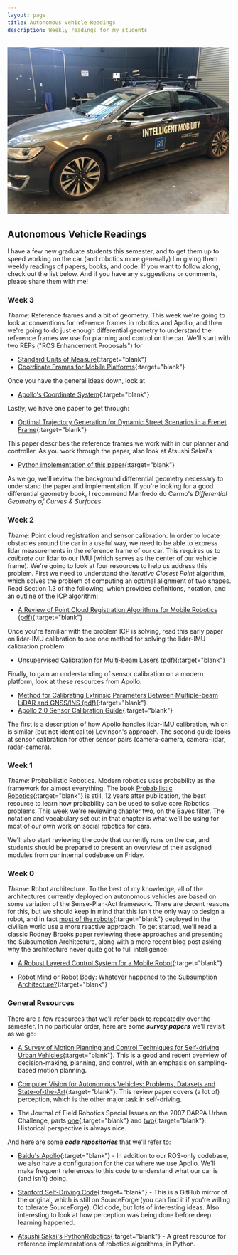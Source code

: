 ```yaml
---
layout: page
title: Autonomous Vehicle Readings
description: Weekly readings for my students
---
```


<img src="/img/car.jpg" alt="UNR MKZ Robot" width="500" />

## Autonomous Vehicle Readings

I have a few new graduate students this semester, and to get them up
to speed working on the car (and robotics more generally) I'm giving
them weekly readings of papers, books, and code. If you want to follow
along, check out the list below. And if you have any suggestions or
comments, please share them with me!

### Week 3

_Theme:_ Reference frames and a bit of geometry. This week we're going
to look at conventions for reference frames in robotics and Apollo,
and then we're going to do just enough differential geometry to
understand the reference frames we use for planning and control on the
car. We'll start with two REPs ("ROS Enhancement Proposals") for


- [Standard Units of Measure](http://www.ros.org/reps/rep-0103.html){:target="blank"}
- [Coordinate Frames for Mobile Platforms](http://www.ros.org/reps/rep-0105.html){:target="blank"}

Once you have the general ideas down, look at

- [Apollo's Coordinate System](https://github.com/ApolloAuto/apollo/blob/master/docs/specs/coordination.pdf){:target="blank"}

Lastly, we have one paper to get through:

- [Optimal Trajectory Generation for Dynamic Street Scenarios in a
Frenet
Frame](https://www.researchgate.net/profile/Moritz_Werling/publication/224156269_Optimal_Trajectory_Generation_for_Dynamic_Street_Scenarios_in_a_Frenet_Frame/links/54f749df0cf210398e9277af.pdf){:target="blank"}

This paper describes the reference frames we work with in our planner
and controller. As you work through the paper, also look at Atsushi
Sakai's

- [Python implementation of this paper](https://github.com/AtsushiSakai/PythonRobotics/blob/master/PathPlanning/FrenetOptimalTrajectory/frenet_optimal_trajectory.py){:target="blank"}

As we go, we'll review the background differential geometry necessary
to understand the paper and implementation. If you're looking for a
good differential geometry book, I recommend Manfredo do Carmo's
_Differential Geometry of Curves & Surfaces_.

### Week 2

_Theme:_ Point cloud registration and sensor calibration. In order to
locate obstacles around the car in a useful way, we need to be able to
express lidar measurements in the reference frame of our car. This
requires us to _calibrate_ our lidar to our IMU (which serves as the
center of our vehicle frame). We're going to look at four resources to
help us address this problem. First we need to understand the
_Iterative Closest Point_ algorithm, which solves the problem of
computing an optimal alignment of two shapes. Read Section 1.3 of the
following, which provides definitions, notation, and an outline of the
ICP algorithm:

- [A Review of Point Cloud Registration Algorithms for Mobile Robotics (pdf)](https://hal.archives-ouvertes.fr/hal-01178661/document){:target="blank"}

Once you're familiar with the problem ICP is solving, read this early
paper on lidar-IMU calibration to see one method for solving the
lidar-IMU calibration problem:

- [Unsupervised Calibration for Multi-beam Lasers (pdf)](http://driving.stanford.edu/papers/ISER2010.pdf){:target="blank"}

Finally, to gain an understanding of sensor calibration on a modern
platform, look at these resources from Apollo:

- [Method for Calibrating Extrinsic Parameters Between Multiple-beam LiDAR and GNSS/INS (pdf)](https://github.com/ApolloAuto/apollo/blob/master/docs/specs/lidar_calibration.pdf){:target="blank"}
- [Apollo 2.0 Sensor Calibration Guide](https://github.com/ApolloAuto/apollo/blob/master/docs/quickstart/apollo_2_0_sensor_calibration_guide.md){:target="blank"}

The first is a description of how Apollo handles lidar-IMU
calibration, which is similar (but not identical to) Levinson's
approach. The second guide looks at sensor calibration for other
sensor pairs (camera-camera, camera-lidar, radar-camera).

### Week 1

_Theme:_ Probabilistic Robotics. Modern robotics uses probability as
the framework for almost everything. The book [Probabilistic
Robotics](http://www.probabilistic-robotics.org/){:target="blank"} is
still, 12 years after publication, the best resource to learn how
probability can be used to solve core Robotics problems. This week
we're reviewing chapter two, on the Bayes filter. The notation and
vocabulary set out in that chapter is what we'll be using for most of
our own work on social robotics for cars.

We'll also start reviewing the code that currently runs on the car,
and students should be prepared to present an overview of their
assigned modules from our internal codebase on Friday.

### Week 0

_Theme:_ Robot architecture. To the best of my knowledge, all of the
architectures currently deployed on autonomous vehicles are based on
some variation of the Sense-Plan-Act framework. There are decent
reasons for this, but we should keep in mind that this isn't the only
way to design a robot, and in fact [most of the
robots](https://en.wikipedia.org/wiki/Roomba){:target="blank"}
deployed in the civilian world use a more reactive approach. To get
started, we'll read a classic Rodney Brooks paper reviewing these
approaches and presenting the Subsumption Architecture, along with a
more recent blog post asking why the architecture never quite got to
full intelligence:

- [A Robust Layered Control System for a Mobile
  Robot](http://www.dtic.mil/dtic/tr/fulltext/u2/a160833.pdf){:target="blank"}

- [Robot Mind or Robot Body: Whatever happened to the Subsumption
  Architecture?](http://www.artificialhumancompanions.com/robot-mind-robot-body-whatever-happened-subsumption-architecture/){:target="blank"}

### General Resources

There are a few resources that we'll refer back to repeatedly over the
semester. In no particular order, here are some _**survey papers**_ we'll
revisit as we go:

- [A Survey of Motion Planning and Control Techniques for Self-driving
  Urban
  Vehicles](https://arxiv.org/abs/1604.07446){:target="blank"}. This
  is a good and recent overview of decision-making, planning, and
  control, with an emphasis on sampling-based motion planning.

- [Computer Vision for Autonomous Vehicles: Problems, Datasets and
  State-of-the-Art](https://arxiv.org/abs/1704.05519){:target="blank"}. This
  review paper covers (a lot of) perception, which is the other major
  task in self-driving.

- The Journal of Field Robotics Special Issues on the 2007 DARPA Urban
  Challenge, parts
  [one](https://onlinelibrary.wiley.com/toc/15564967/25/8){:target="blank"}
  and
  [two](https://onlinelibrary.wiley.com/toc/15564967/25/9){:target="blank"}. Historical
  perspective is always nice.

And here are some _**code repositories**_ that we'll refer to:

- [Baidu's
  Apollo](https://github.com/ApolloAuto/apollo/tree/master/modules){:target="blank"} -
  In addition to our ROS-only codebase, we also have a configuration
  for the car where we use Apollo. We'll make frequent references to
  this code to understand what our car is (and isn't) doing.

- [Stanford Self-Driving
  Code](https://github.com/emmjaykay/stanford_self_driving_car_code){:target="blank"} -
  This is a GitHub mirror of the original, which is still on
  SourceForge (you can find it if you're willing to tolerate
  SourceForge). Old code, but lots of interesting ideas. Also
  interesting to look at how perception was being done before deep
  learning happened.

- [Atsushi Sakai's PythonRobotics](https://github.com/AtsushiSakai/PythonRobotics){:target="blank"} -
  A great resource for reference implementations of robotics algorithms,
  in Python.